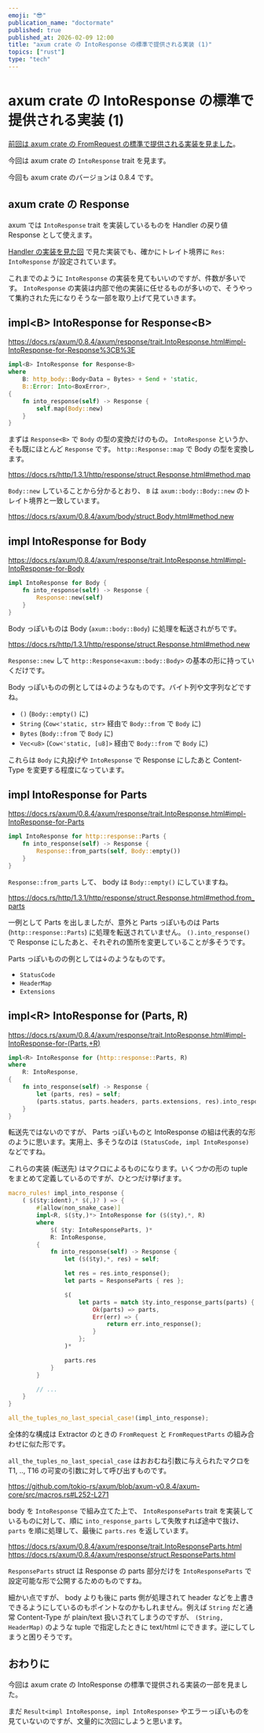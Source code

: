 ```yaml
---
emoji: "😎"
publication_name: "doctormate"
published: true
published_at: 2026-02-09 12:00
title: "axum crate の IntoResponse の標準で提供される実装 (1)"
topics: ["rust"]
type: "tech"
---
```


# axum crate の IntoResponse の標準で提供される実装 (1)

[前回は axum crate の FromRequest の標準で提供される実装を見ました](https://zenn.dev/doctormate/articles/5949668be45972)。

今回は axum crate の `IntoResponse` trait を見ます。

今回も axum crate のバージョンは 0.8.4 です。

## axum crate の Response

axum では `IntoResponse` trait を実装しているものを Handler の戻り値 Response として使えます。

[Handler の実装を見た回](https://zenn.dev/doctormate/articles/7f7114a3b12e87) で見た実装でも、確かにトレイト境界に `Res: IntoResponse` が設定されています。

これまでのように `IntoResponse` の実装を見てもいいのですが、件数が多いです。 `IntoResponse` の実装は内部で他の実装に任せるものが多いので、そうやって集約された先になりそうな一部を取り上げて見ていきます。

## impl&lt;B&gt; IntoResponse for Response&lt;B&gt;

<https://docs.rs/axum/0.8.4/axum/response/trait.IntoResponse.html#impl-IntoResponse-for-Response%3CB%3E>

```rust
impl<B> IntoResponse for Response<B>
where
    B: http_body::Body<Data = Bytes> + Send + 'static,
    B::Error: Into<BoxError>,
{
    fn into_response(self) -> Response {
        self.map(Body::new)
    }
}
```

まずは `Response<B>` で `Body` の型の変換だけのもの。 `IntoResponse` というか、そも既にほとんど `Response` です。 `http::Response::map` で Body の型を変換します。

<https://docs.rs/http/1.3.1/http/response/struct.Response.html#method.map>

`Body::new` していることから分かるとおり、 `B` は `axum::body::Body::new` のトレイト境界と一致しています。

<https://docs.rs/axum/0.8.4/axum/body/struct.Body.html#method.new>

## impl IntoResponse for Body

<https://docs.rs/axum/0.8.4/axum/response/trait.IntoResponse.html#impl-IntoResponse-for-Body>

```rust
impl IntoResponse for Body {
    fn into_response(self) -> Response {
        Response::new(self)
    }
}
```

Body っぽいものは Body (`axum::body::Body`) に処理を転送されがちです。

<https://docs.rs/http/1.3.1/http/response/struct.Response.html#method.new>

`Response::new` して `http::Response<axum::body::Body>` の基本の形に持っていくだけです。

Body っぽいものの例としては↓のようなものです。バイト列や文字列などですね。

- `()` (`Body::empty()` に)
- `String` (`Cow<'static, str>` 経由で `Body::from` で `Body` に)
- `Bytes` (`Body::from` で `Body` に)
- `Vec<u8>` (`Cow<'static, [u8]>` 経由で `Body::from` で `Body` に)

これらは `Body` に丸投げや `IntoResponse` で Response にしたあと Content-Type を変更する程度になっています。

## impl IntoResponse for Parts

<https://docs.rs/axum/0.8.4/axum/response/trait.IntoResponse.html#impl-IntoResponse-for-Parts>

```rust
impl IntoResponse for http::response::Parts {
    fn into_response(self) -> Response {
        Response::from_parts(self, Body::empty())
    }
}
```

`Response::from_parts` して、 body は `Body::empty()` にしていますね。

<https://docs.rs/http/1.3.1/http/response/struct.Response.html#method.from_parts>

一例として Parts を出しましたが、意外と Parts っぽいものは Parts (`http::response::Parts`) に処理を転送されていません。 `().into_response()` で Response にしたあと、それぞれの箇所を変更していることが多そうです。

Parts っぽいものの例としては↓のようなものです。

- `StatusCode`
- `HeaderMap`
- `Extensions`

## impl&lt;R&gt; IntoResponse for (Parts, R)

<https://docs.rs/axum/0.8.4/axum/response/trait.IntoResponse.html#impl-IntoResponse-for-(Parts,+R)>

```rust
impl<R> IntoResponse for (http::response::Parts, R)
where
    R: IntoResponse,
{
    fn into_response(self) -> Response {
        let (parts, res) = self;
        (parts.status, parts.headers, parts.extensions, res).into_response()
    }
}
```

転送先ではないのですが、 Parts っぽいものと IntoResponse の組は代表的な形のように思います。実用上、多そうなのは `(StatusCode, impl IntoResponse)` などですね。

これらの実装 (転送先) はマクロによるものになります。いくつかの形の tuple をまとめて定義しているのですが、ひとつだけ挙げます。

```rust
macro_rules! impl_into_response {
    ( $($ty:ident),* $(,)? ) => {
        #[allow(non_snake_case)]
        impl<R, $($ty,)*> IntoResponse for ($($ty),*, R)
        where
            $( $ty: IntoResponseParts, )*
            R: IntoResponse,
        {
            fn into_response(self) -> Response {
                let ($($ty),*, res) = self;

                let res = res.into_response();
                let parts = ResponseParts { res };

                $(
                    let parts = match $ty.into_response_parts(parts) {
                        Ok(parts) => parts,
                        Err(err) => {
                            return err.into_response();
                        }
                    };
                )*

                parts.res
            }
        }

        // ...
    }
}
```

```rust
all_the_tuples_no_last_special_case!(impl_into_response);
```

全体的な構成は Extractor のときの `FromRequest` と `FromRequestParts` の組み合わせに似た形です。

`all_the_tuples_no_last_special_case` はおおむね引数に与えられたマクロを T1, .., T16 の可変の引数に対して呼び出すものです。

<https://github.com/tokio-rs/axum/blob/axum-v0.8.4/axum-core/src/macros.rs#L252-L271>

body を `IntoResponse` で組み立てた上で、 `IntoResponseParts` trait を実装しているものに対して、順に `into_response_parts` して失敗すれば途中で抜け、 `parts` を順に処理して、最後に `parts.res` を返しています。

<https://docs.rs/axum/0.8.4/axum/response/trait.IntoResponseParts.html>
<https://docs.rs/axum/0.8.4/axum/response/struct.ResponseParts.html>

`ResponseParts` struct は Response の parts 部分だけを `IntoResponseParts` で設定可能な形で公開するためのものですね。

細かい点ですが、 body よりも後に parts 側が処理されて header などを上書きできるようにしているのもポイントなのかもしれません。例えば `String` だと通常 Content-Type が plain/text 扱いされてしまうのですが、 `(String, HeaderMap)` のような tuple で指定したときに text/html にできます。逆にしてしまうと困りそうです。

## おわりに

今回は axum crate の IntoResponse の標準で提供される実装の一部を見ました。

まだ `Result<impl IntoResponse, impl IntoResponse>` やエラーっぽいものを見ていないのですが、文量的に次回にしようと思います。

